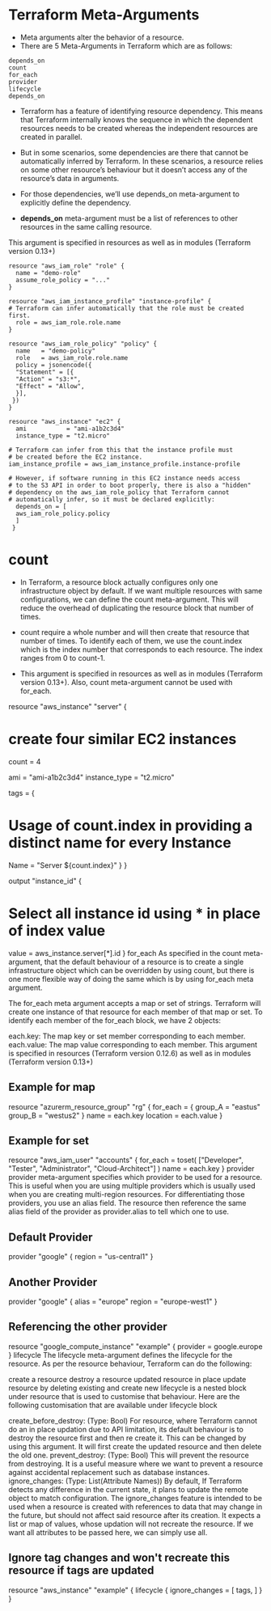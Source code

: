 # Terraform Meta-Arguments

- Meta arguments alter the behavior of a resource.
- There are 5 Meta-Arguments in Terraform which are as follows:
```
depends_on
count
for_each
provider
lifecycle
depends_on
```

- Terraform has a feature of identifying resource dependency. This means that Terraform internally knows the sequence in which the dependent resources needs to be created whereas the independent resources are created in parallel.

- But in some scenarios, some dependencies are there that cannot be automatically inferred by Terraform. In these scenarios, a resource relies on some other resource’s behaviour but it doesn’t access any of the resource’s data in arguments.
- For those dependencies, we’ll use depends_on meta-argument to explicitly define the dependency.

- **depends_on** meta-argument must be a list of references to other resources in the same calling resource.

This argument is specified in resources as well as in modules (Terraform version 0.13+)

```
resource "aws_iam_role" "role" {
  name = "demo-role"
  assume_role_policy = "..."
}

resource "aws_iam_instance_profile" "instance-profile" {
# Terraform can infer automatically that the role must be created first.
  role = aws_iam_role.role.name
}

resource "aws_iam_role_policy" "policy" {
  name   = "demo-policy"
  role   = aws_iam_role.role.name
  policy = jsonencode({
  "Statement" = [{
  "Action" = "s3:*",
  "Effect" = "Allow",
  }],
 })
}

resource "aws_instance" "ec2" {
  ami           = "ami-a1b2c3d4"
  instance_type = "t2.micro"

# Terraform can infer from this that the instance profile must
# be created before the EC2 instance.
iam_instance_profile = aws_iam_instance_profile.instance-profile

# However, if software running in this EC2 instance needs access
# to the S3 API in order to boot properly, there is also a "hidden"
# dependency on the aws_iam_role_policy that Terraform cannot
# automatically infer, so it must be declared explicitly:
  depends_on = [
  aws_iam_role_policy.policy
  ]
 }
```        
# count
- In Terraform, a resource block actually configures only one infrastructure object by default. If we want multiple resources with same configurations, we can define the count meta-argument. This will reduce the overhead of duplicating the resource block that number of times.

- count require a whole number and will then create that resource that number of times. To identify each of them, we use the count.index which is the index number that corresponds to each resource. The index ranges from 0 to count-1.

- This argument is specified in resources as well as in modules (Terraform version 0.13+). Also, count meta-argument cannot be used with for_each.

resource "aws_instance" "server" {

# create four similar EC2 instances
count = 4

ami           = "ami-a1b2c3d4"
instance_type = "t2.micro"

tags = {
# Usage of count.index in providing a distinct name for every Instance
Name = "Server ${count.index}"
}
}

output "instance_id" {
# Select all instance id using * in place of index value
value = aws_instance.server[*].id
}
for_each
As specified in the count meta-argument, that the default behaviour of a resource is to create a single infrastructure object which can be overridden by using count, but there is one more flexible way of doing the same which is by using for_each meta argument.

The for_each meta argument accepts a map or set of strings. Terraform will create one instance of that resource for each member of that map or set. To identify each member of the for_each block, we have 2 objects:

each.key: The map key or set member corresponding to each member.
each.value: The map value corresponding to each member.
This argument is specified in resources (Terraform version 0.12.6) as well as in modules (Terraform version 0.13+)

## Example for map
resource "azurerm_resource_group" "rg" {
for_each = {
group_A = "eastus"
group_B = "westus2"
}
name     = each.key
location = each.value
}

## Example for set
resource "aws_iam_user" "accounts" {
for_each = toset( ["Developer", "Tester", "Administrator", "Cloud-Architect"] )
name     = each.key
}
provider
provider meta-argument specifies which provider to be used for a resource. This is useful when you are using multiple providers which is usually used when you are creating multi-region resources. For differentiating those providers, you use an alias field.
The resource then reference the same alias field of the provider as provider.alias to tell which one to use.

## Default Provider
provider "google" {
region = "us-central1"
}

## Another Provider
provider "google" {
alias  = "europe"
region = "europe-west1"
}

## Referencing the other provider
resource "google_compute_instance" "example" {
provider = google.europe
}
lifecycle
The lifecycle meta-argument defines the lifecycle for the resource. As per the resource behaviour, Terraform can do the following:

create a resource
destroy a resource
updated resource in place
update resource by deleting existing and create new
lifecycle is a nested block under resource that is used to customise that behaviour. Here are the following customisation that are available under lifecycle block

create_before_destroy: (Type: Bool)
For resource, where Terraform cannot do an in place updation due to API limitation, its default behaviour is to destroy the resource first and then re create it. This can be changed by using this argument. It will first create the updated resource and then delete the old one.
prevent_destroy: (Type: Bool)
This will prevent the resource from destroying. It is a useful measure where we want to prevent a resource against accidental replacement such as database instances.
ignore_changes: (Type: List(Attribute Names))
By default, If Terraform detects any difference in the current state, it plans to update the remote object to match configuration. The ignore_changes feature is intended to be used when a resource is created with references to data that may change in the future, but should not affect said resource after its creation. It expects a list or map of values, whose updation will not recreate the resource. If we want all attributes to be passed here, we can simply use all.
## Ignore tag changes and won't recreate this resource if tags are updated
resource "aws_instance" "example" {
lifecycle {
ignore_changes = [
tags,
]
}
}